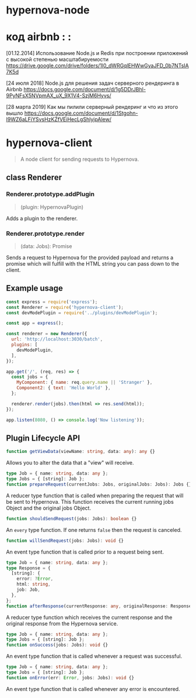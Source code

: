 # hypernova-node
# код airbnb : : 

[01.12.2014] Использование Node.js и Redis при построении приложений с высокой степенью масштабируемости
https://drive.google.com/drive/folders/1l0_dWRGqlEHWwGyaJFD_0b7NTsIA7K5d

[24 июля 2018] Node.js для решения задач серверного рендеринга в Airbnb
https://docs.google.com/document/d/1g5DDrJBhl-9PyNFsX5NVpmAX_uX_9X1V4-SzjM6Hyvs/

[28 марта 2019] Как мы пилили серверный рендеринг и что из этого вышло
https://docs.google.com/document/d/1Stgohn-I9WZ6aLFiYSvsHzKZfVEiHecLgShlyjpAlew/

# hypernova-client

> A node client for sending requests to Hypernova.

## class Renderer

### Renderer.prototype.addPlugin

> (plugin: HypernovaPlugin)

Adds a plugin to the renderer.

### Renderer.prototype.render

> (data: Jobs): Promise<string>

Sends a request to Hypernova for the provided payload and returns a promise which will fulfill
with the HTML string you can pass down to the client.

## Example usage

```js
const express = require('express');
const Renderer = require('hypernova-client');
const devModePlugin = require('../plugins/devModePlugin');

const app = express();

const renderer = new Renderer({
  url: 'http://localhost:3030/batch',
  plugins: [
    devModePlugin,
  ],
});

app.get('/', (req, res) => {
  const jobs = {
    MyComponent: { name: req.query.name || 'Stranger' },
    Component2: { text: 'Hello World' },
  };

  renderer.render(jobs).then(html => res.send(html));
});

app.listen(8080, () => console.log('Now listening'));
```

## Plugin Lifecycle API

```typescript
function getViewData(viewName: string, data: any): any {}
```

Allows you to alter the data that a "view" will receive.

```typescript
type Job = { name: string, data: any };
type Jobs = { [string]: Job };
function prepareRequest(currentJobs: Jobs, originalJobs: Jobs): Jobs {}
```

A reducer type function that is called when preparing the request that will be sent to Hypernova.
This function receives the current running jobs Object and the original jobs Object.

```typescript
function shouldSendRequest(jobs: Jobs): boolean {}
```

An `every` type function. If one returns `false` then the request is canceled.

```typescript
function willSendRequest(jobs: Jobs): void {}
```

An event type function that is called prior to a request being sent.

```typescript
type Job = { name: string, data: any };
type Response = {
  [string]: {
    error: ?Error,
    html: string,
    job: Job,
  },
};
function afterResponse(currentResponse: any, originalResponse: Response): any {}
```

A reducer type function which receives the current response and the original response from the
Hypernova service.

```typescript
type Job = { name: string, data: any };
type Jobs = { [string]: Job };
function onSuccess(jobs: Jobs): void {}
```

An event type function that is called whenever a request was successful.

```typescript
type Job = { name: string, data: any };
type Jobs = { [string]: Job };
function onError(err: Error, jobs: Jobs): void {}
```

An event type function that is called whenever any error is encountered.
